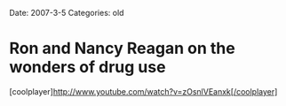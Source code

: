 Date: 2007-3-5
Categories: old

# Ron and Nancy Reagan on the wonders of drug use

[coolplayer]http://www.youtube.com/watch?v=zOsnlVEanxk[/coolplayer] 
